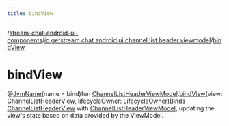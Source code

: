 ```yaml
---
title: bindView
---
```

/[stream-chat-android-ui-components](../index.md)/[io.getstream.chat.android.ui.channel.list.header.viewmodel](index.md)/[bindView](bindView.md)  
  
  
  
# bindView  
@[JvmName](https://kotlinlang.org/api/latest/jvm/stdlib/kotlin.jvm/-jvm-name/index.html)(name = bind)fun [ChannelListHeaderViewModel](ChannelListHeaderViewModel/index.md).[bindView](bindView.md)(view: [ChannelListHeaderView](../io.getstream.chat.android.ui.channel.list.header/ChannelListHeaderView/index.md), lifecycleOwner: [LifecycleOwner](https://developer.android.com/reference/kotlin/androidx/lifecycle/LifecycleOwner.html))Binds [ChannelListHeaderView](../io.getstream.chat.android.ui.channel.list.header/ChannelListHeaderView/index.md) with [ChannelListHeaderViewModel](ChannelListHeaderViewModel/index.md), updating the view's state based on data provided by the ViewModel.
